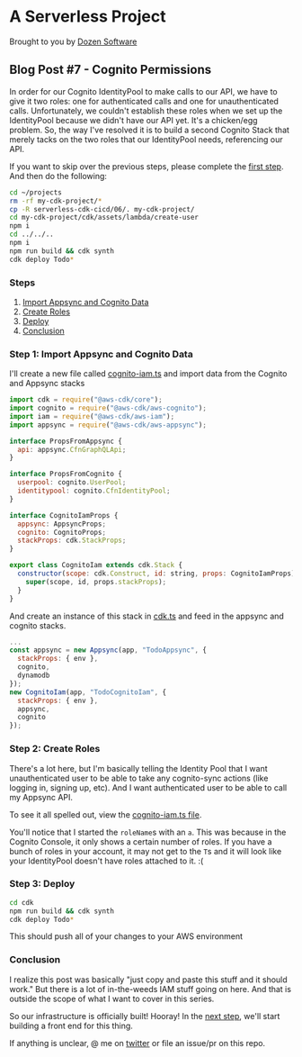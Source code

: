# A Serverless Project

Brought to you by [Dozen Software](https://dozensoft.com/)

## Blog Post #7 - Cognito Permissions

In order for our Cognito IdentityPool to make calls to our API, we have to give it two roles: one for authenticated calls and one for unauthenticated calls. Unfortunately, we couldn't establish these roles when we set up the IdentityPool because we didn't have our API yet. It's a chicken/egg problem.
So, the way I've resolved it is to build a second Cognito Stack that merely tacks on the two roles that our IdentityPool needs, referencing our API.

If you want to skip over the previous steps, please complete the [first step](../01). And then do the following:

```sh
cd ~/projects
rm -rf my-cdk-project/*
cp -R serverless-cdk-cicd/06/. my-cdk-project/
cd my-cdk-project/cdk/assets/lambda/create-user
npm i
cd ../../..
npm i
npm run build && cdk synth
cdk deploy Todo*
```

### Steps

1. [Import Appsync and Cognito Data](#import)
1. [Create Roles](#create-roles)
1. [Deploy](#deploy)
1. [Conclusion](#conclusion)

### Step 1: Import Appsync and Cognito Data <a name="import"></a>

I'll create a new file called [cognito-iam.ts](cdk/lib/cognito-iam.ts) and import data from the Cognito and Appsync stacks

```js
import cdk = require("@aws-cdk/core");
import cognito = require("@aws-cdk/aws-cognito");
import iam = require("@aws-cdk/aws-iam");
import appsync = require("@aws-cdk/aws-appsync");

interface PropsFromAppsync {
  api: appsync.CfnGraphQLApi;
}

interface PropsFromCognito {
  userpool: cognito.UserPool;
  identitypool: cognito.CfnIdentityPool;
}

interface CognitoIamProps {
  appsync: AppsyncProps;
  cognito: CognitoProps;
  stackProps: cdk.StackProps;
}

export class CognitoIam extends cdk.Stack {
  constructor(scope: cdk.Construct, id: string, props: CognitoIamProps) {
    super(scope, id, props.stackProps);
  }
}
```

And create an instance of this stack in [cdk.ts](cdk/bin/cdk.ts) and feed in the appsync and cognito stacks.

```js
...
const appsync = new Appsync(app, "TodoAppsync", {
  stackProps: { env },
  cognito,
  dynamodb
});
new CognitoIam(app, "TodoCognitoIam", {
  stackProps: { env },
  appsync,
  cognito
});
```

### Step 2: Create Roles <a name="create-roles"></a>

There's a lot here, but I'm basically telling the Identity Pool that I want unauthenticated user to be able to take any cognito-sync actions (like logging in, signing up, etc). And I want authenticated user to be able to call my Appsync API.

To see it all spelled out, view the [cognito-iam.ts file](cdk/lib/cognito-iam.ts).

You'll notice that I started the `roleName`s with an `a`. This was because in the Cognito Console, it only shows a certain number of roles. If you have a bunch of roles in your account, it may not get to the `T`s and it will look like your IdentityPool doesn't have roles attached to it. :(

### Step 3: Deploy <a name="deploy"></a>

```sh
cd cdk
npm run build && cdk synth
cdk deploy Todo*
```

This should push all of your changes to your AWS environment

### Conclusion <a name="conclusion"></a>

I realize this post was basically "just copy and paste this stuff and it should work." But there is a lot of in-the-weeds IAM stuff going on here. And that is outside the scope of what I want to cover in this series.

So our infrastructure is officially built! Hooray! In the [next step](../08), we'll start building a front end for this thing.

If anything is unclear, @ me on [twitter](https://twitter.com/murribu) or file an issue/pr on this repo.
